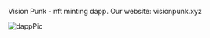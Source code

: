 Vision Punk - nft minting dapp.
Our website: visionpunk.xyz


![dappPic](https://user-images.githubusercontent.com/9402604/136259570-854dc466-bba7-402a-929b-da1f5c3868b7.PNG)
